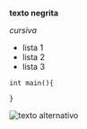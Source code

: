 **texto negrita**

*cursiva*

* lista 1
* lista 2 
* lista 3

~~~
int main(){

}
~~~

![texto alternativo](http://www.uco.es/dptos/educacion/compdocentes/images/stories/fruit/logo_uco.jpg)
